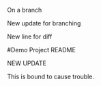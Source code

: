 On a branch

New update for branching

New line for diff

#Demo Project README

NEW UPDATE

This is bound to cause trouble.
